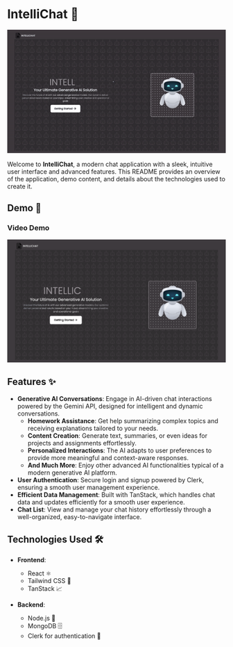 # IntelliChat 🌟
![IntelliChat Demo GIF](./frontend/public/intelliGIF.gif)

Welcome to **IntelliChat**, a modern chat application with a sleek, intuitive user interface and advanced features. This README provides an overview of the application, demo content, and details about the technologies used to create it.

## Demo 🎥

### Video Demo
[![IntelliChat Video Demo](/frontend/public/image.png)](https://www.youtube.com/watch?v=z2s2T8kyn7A)

## Features ✨

- **Generative AI Conversations**: Engage in AI-driven chat interactions powered by the Gemini API, designed for intelligent and dynamic conversations.
  - **Homework Assistance**: Get help summarizing complex topics and receiving explanations tailored to your needs.
  - **Content Creation**: Generate text, summaries, or even ideas for projects and assignments effortlessly.
  - **Personalized Interactions**: The AI adapts to user preferences to provide more meaningful and context-aware responses.
  - **And Much More**: Enjoy other advanced AI functionalities typical of a modern generative AI platform.
- **User Authentication**: Secure login and signup powered by Clerk, ensuring a smooth user management experience.
- **Efficient Data Management**: Built with TanStack, which handles chat data and updates efficiently for a smooth user experience.
- **Chat List**: View and manage your chat history effortlessly through a well-organized, easy-to-navigate interface.

## Technologies Used 🛠️

- **Frontend**: 
  - React ⚛️
  - Tailwind CSS 🎨
  - TanStack 📈

- **Backend**:
  - Node.js 🚀
  - MongoDB 🗄️
  - Clerk for authentication 🔐
